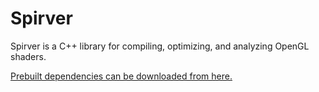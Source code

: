 # Spirver

Spirver is a C++ library for compiling, optimizing, and analyzing OpenGL shaders.

[Prebuilt dependencies can be downloaded from here.](https://drive.google.com/drive/folders/1tZlbqnhhNhjtjBjjFs8RedEAtOfTnN0L?usp=sharing)
